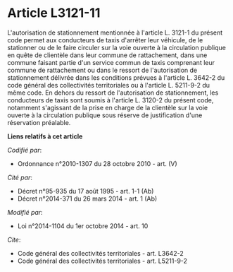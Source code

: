 # Article L3121-11

L'autorisation de stationnement mentionnée à l'article L. 3121-1 du présent code permet aux conducteurs de taxis d'arrêter
leur véhicule, de le stationner ou de le faire circuler sur la voie ouverte à la circulation publique en quête de clientèle
dans leur commune de rattachement, dans une commune faisant partie d'un service commun de taxis comprenant leur commune de
rattachement ou dans le ressort de l'autorisation de stationnement délivrée dans les conditions prévues à l'article L. 3642-2
du code général des collectivités territoriales ou à l'article L. 5211-9-2 du même code. En dehors du ressort de
l'autorisation de stationnement, les conducteurs de taxis sont soumis à l'article L. 3120-2 du présent code, notamment
s'agissant de la prise en charge de la clientèle sur la voie ouverte à la circulation publique sous réserve de justification
d'une réservation préalable.

**Liens relatifs à cet article**

_Codifié par_:

  - Ordonnance n°2010-1307 du 28 octobre 2010 - art. (V)

_Cité par_:

  - Décret n°95-935 du 17 août 1995 - art. 1-1 (Ab)
  - Décret n°2014-371 du 26 mars 2014 - art. 1 (Ab)

_Modifié par_:

  - Loi n°2014-1104 du 1er octobre 2014 - art. 10

_Cite_:

  - Code général des collectivités territoriales - art. L3642-2
  - Code général des collectivités territoriales - art. L5211-9-2
